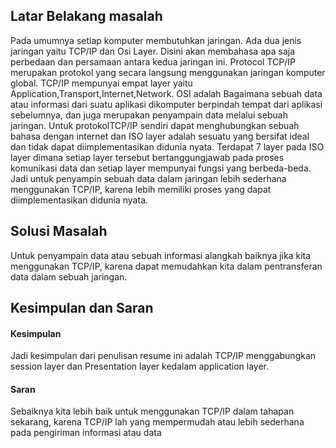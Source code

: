 ## Latar Belakang masalah

Pada umumnya setiap komputer membutuhkan jaringan. Ada dua jenis jaringan yaitu TCP/IP dan Osi Layer. Disini akan membahasa apa saja perbedaan dan persamaan antara kedua jaringan ini.
Protocol TCP/IP merupakan protokol yang secara langsung menggunakan jaringan komputer global. TCP/IP mempunyai empat layer yaitu Application,Transport,Internet,Network.
OSI adalah Bagaimana sebuah data atau informasi dari suatu aplikasi dikomputer berpindah tempat dari aplikasi sebelumnya, dan juga merupakan penyampain data melalui sebuah jaringan. Untuk protokolTCP/IP sendiri dapat menghubungkan sebuah bahasa dengan internet dan ISO layer adalah sesuatu yang bersifat ideal dan tidak dapat diimplementasikan didunia nyata.
Terdapat 7 layer pada ISO layer dimana setiap layer tersebut bertanggungjawab pada proses komunikasi data dan setiap layer mempunyai fungsi yang berbeda-beda. Jadi untuk penyampin sebuah data dalam jaringan lebih sederhana menggunakan TCP/IP, karena lebih memiliki proses yang dapat diimplementasikan didunia nyata.

## Solusi Masalah

Untuk penyampain data atau sebuah informasi alangkah baiknya jika kita menggunakan TCP/IP, karena dapat memudahkan kita dalam pentransferan data dalam sebuah jaringan.

## Kesimpulan dan Saran

#### Kesimpulan 
Jadi kesimpulan dari penulisan resume ini adalah TCP/IP menggabungkan session layer dan Presentation layer kedalam application layer.

#### Saran 
Sebaiknya kita lebih baik untuk menggunakan TCP/IP dalam tahapan sekarang, karena TCP/IP lah yang mempermudah atau lebih sederhana pada pengiriman informasi atau data

